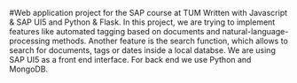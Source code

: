 #Web application project for the SAP course at TUM
Written with Javascript & SAP UI5 and Python & Flask.
In this project, we are trying to implement features like automated tagging based on documents and natural-language-processing methods.
Another feature is the search function, which allows to search for documents, tags or dates inside a local databse.
We are using SAP UI5 as a front end interface. For back end we use Python and MongoDB.

